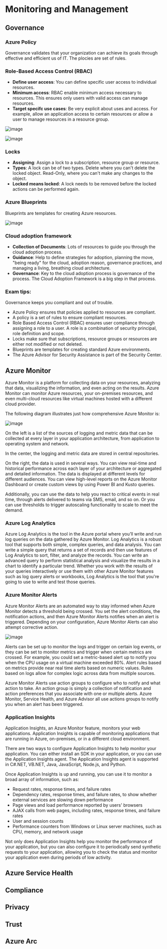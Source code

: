 # Monitoring and Management

## Governance

### Azure Policy
Governance validates that your organization can achieve its goals through effective and efficient us of IT. 
The plocies are set of rules.

### Role-Based Access Control (RBAC)
- **Define user access**: You can define specific user access to individual resources.
- **Minimum access**: RBAC enable minimum access necessary to resources. This ensures only users with valid access can manage resources.
- **Target specifc use cases**: Be very explicit about uses and access. For example, allow an application access to certain resources or allow a user to manage resources in a resource group.

![image](https://user-images.githubusercontent.com/48266482/227698157-630c3ef4-cf7c-45ed-932e-e8edd8a2c19e.png)

![image](https://user-images.githubusercontent.com/48266482/227698177-3041ff0d-122b-44a8-8bbf-8f9360af4630.png)

### Locks
- **Assigning**: Assign a lock to a subscription, resource group or resource.
- **Types**: A lock can be of two types. Delete where you can't delete the locked object. Read-Only, where you can't make any changes to the object.
- **Locked means locked**: A lock needs to be removed before the locked actions can be performed again.

### Azure Blueprints
Blueprints are templates for creating Azure resources.

![image](https://user-images.githubusercontent.com/48266482/227698362-15b520fc-f874-482f-87ca-e0695e40db15.png)

### Cloud adoption framework
- **Collection of Documents**: Lots of resources to guide you through the cloud adoption process.
- **Guidance**: Help to define strategies for adoption, planning the move, "being ready" for the cloud, adoption reason, governance practices, and managing a living, breathing cloud architecture.
- **Governance**: Key to the cloud adoption process is governance of the process. The Cloud Adoption Framework is a big step in that process.

### Exam tips:
Governance keeps you compliant and out of trouble.

- Azure Policy ensures that policies applied to resources are compliant.
- A policy is a set of rules to ensure compliant resources.
- Role Based Access Control (RBAC) ensures user compliance through assigning a role to a user. A role is a combination of security principal, role definition and scope.
- Locks make sure that subscriptions, resource groups or resources are either not modified or not deleted.
- Blueprints are templates for creating standard Azure environments.
- The Azure Advisor for Security Assistance is part of the Security Center.

## Azure Monitor
Azure Monitor is a platform for collecting data on your resources, analyzing that data, visualizing the information, and even acting on the results. Azure Monitor can monitor Azure resources, your on-premises resources, and even multi-cloud resources like virtual machines hosted with a different cloud provider.

The following diagram illustrates just how comprehensive Azure Monitor is:

![image](https://user-images.githubusercontent.com/48266482/227698687-dd3f7cd7-4958-4215-a468-b93761f84126.png)

On the left is a list of the sources of logging and metric data that can be collected at every layer in your application architecture, from application to operating system and network.

In the center, the logging and metric data are stored in central repositories.

On the right, the data is used in several ways. You can view real-time and historical performance across each layer of your architecture or aggregated and detailed information. The data is displayed at different levels for different audiences. You can view high-level reports on the Azure Monitor Dashboard or create custom views by using Power BI and Kusto queries.

Additionally, you can use the data to help you react to critical events in real time, through alerts delivered to teams via SMS, email, and so on. Or you can use thresholds to trigger autoscaling functionality to scale to meet the demand.

### Azure Log Analytics
Azure Log Analytics is the tool in the Azure portal where you’ll write and run log queries on the data gathered by Azure Monitor. Log Analytics is a robust tool that supports both simple, complex queries, and data analysis. You can write a simple query that returns a set of records and then use features of Log Analytics to sort, filter, and analyze the records. You can write an advanced query to perform statistical analysis and visualize the results in a chart to identify a particular trend. Whether you work with the results of your queries interactively or use them with other Azure Monitor features such as log query alerts or workbooks, Log Analytics is the tool that you're going to use to write and test those queries.

### Azure Monitor Alerts
Azure Monitor Alerts are an automated way to stay informed when Azure Monitor detects a threshold being crossed. You set the alert conditions, the notification actions, and then Azure Monitor Alerts notifies when an alert is triggered. Depending on your configuration, Azure Monitor Alerts can also attempt corrective action.

![image](https://user-images.githubusercontent.com/48266482/227698705-56aa9f27-4523-4024-91f8-94a5945c78a3.png)

Alerts can be set up to monitor the logs and trigger on certain log events, or they can be set to monitor metrics and trigger when certain metrics are crossed. For example, you could set a metric-based alert up to notify you when the CPU usage on a virtual machine exceeded 80%. Alert rules based on metrics provide near real time alerts based on numeric values. Rules based on logs allow for complex logic across data from multiple sources.

Azure Monitor Alerts use action groups to configure who to notify and what action to take. An action group is simply a collection of notification and action preferences that you associate with one or multiple alerts. Azure Monitor, Service Health, and Azure Advisor all use actions groups to notify you when an alert has been triggered.

### Application Insights
Application Insights, an Azure Monitor feature, monitors your web applications. Application Insights is capable of monitoring applications that are running in Azure, on-premises, or in a different cloud environment.

There are two ways to configure Application Insights to help monitor your application. You can either install an SDK in your application, or you can use the Application Insights agent. The Application Insights agent is supported in C#.NET, VB.NET, Java, JavaScript, Node.js, and Python.

Once Application Insights is up and running, you can use it to monitor a broad array of information, such as:

- Request rates, response times, and failure rates
- Dependency rates, response times, and failure rates, to show whether external services are slowing down performance
- Page views and load performance reported by users' browsers
- AJAX calls from web pages, including rates, response times, and failure rates
- User and session counts
- Performance counters from Windows or Linux server machines, such as CPU, memory, and network usage

Not only does Application Insights help you monitor the performance of your application, but you can also configure it to periodically send synthetic requests to your application, allowing you to check the status and monitor your application even during periods of low activity.

## Azure Service Health

## Compliance

## Privacy

## Trust

## Azure Arc
